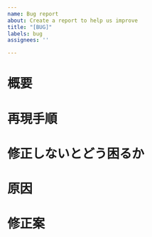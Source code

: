 ```yaml
---
name: Bug report
about: Create a report to help us improve
title: "[BUG]"
labels: bug
assignees: ''

---
```


<!-- あくまでテンプレートなので必ずしもすべての項目を埋めなくてよい -->

# 概要

# 再現手順

# 修正しないとどう困るか

# 原因

# 修正案
